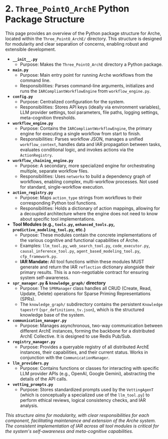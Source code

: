 # 2. `Three_PointO_ArchE` Python Package Structure

<!--
Instruction for AI Assistant (e.g., Cursor) or Keyholder populating the Wiki:
Overview of key modules and their responsibilities. Link to detailed API docs if generated separately, or summarize here.
-->

This page provides an overview of the Python package structure for Arche, located within the `Three_PointO_ArchE/` directory. This structure is designed for modularity and clear separation of concerns, enabling robust and extensible development.

*   **`__init__.py`**
    *   Purpose: Makes the `Three_PointO_ArchE` directory a Python package.
*   **`main.py`**
    *   Purpose: Main entry point for running Arche workflows from the command line.
    *   Responsibilities: Parses command-line arguments, initializes and runs the `IARCompliantWorkflowEngine` from `workflow_engine.py`.
*   **`config.py`**
    *   Purpose: Centralized configuration for the system.
    *   Responsibilities: Stores API keys (ideally via environment variables), LLM provider settings, tool parameters, file paths, logging settings, meta-cognition thresholds.
*   **`workflow_engine.py`**
    *   Purpose: Contains the `IARCompliantWorkflowEngine`, the primary engine for executing a single workflow from start to finish.
    *   Responsibilities: Parses workflow JSON, manages a unified `workflow_context`, handles data and IAR propagation between tasks, evaluates conditional logic, and invokes actions via the `ActionRegistry`.
*   **`workflow_chaining_engine.py`**
    *   Purpose: A secondary, more specialized engine for orchestrating multiple, separate workflow files.
    *   Responsibilities: Uses `networkx` to build a dependency graph of workflows, enabling complex, multi-workflow processes. Not used for standard, single-workflow execution.
*   **`action_registry.py`**
    *   Purpose: Maps `action_type` strings from workflows to their corresponding Python tool functions.
    *   Responsibilities: Holds a dictionary of action mappings, allowing for a decoupled architecture where the engine does not need to know about specific tool implementations.
*   **Tool Modules (e.g., `tools.py`, `enhanced_tools.py`, `predictive_modeling_tool.py`, etc.)**
    *   Purpose: These modules contain the concrete implementations of the various cognitive and functional capabilities of Arche.
    *   Examples: `llm_tool.py`, `web_search_tool.py`, `code_executor.py`, `causal_inference_tool.py`, `agent_based_modeling_tool.py`, `cfp_framework.py`.
    *   **IAR Mandate:** All tool functions within these modules MUST generate and return the IAR `reflection` dictionary alongside their primary results. This is a non-negotiable contract for ensuring system self-awareness.
*   **`spr_manager.py` & `knowledge_graph/` directory**
    *   Purpose: The `SPRManager` class handles all CRUD (Create, Read, Update, Delete) operations for Sparse Priming Representations (SPRs).
    *   The `knowledge_graph/` subdirectory contains the persistent `Knowledge tapestrY` (`spr_definitions_tv.json`), which is the structured knowledge base of the system.
*   **`communication_manager.py`**
    *   Purpose: Manages asynchronous, two-way communication between different ArchE instances, forming the backbone for a distributed ArchE Collective. It is designed to use Redis Pub/Sub.
*   **`registry_manager.py`**
    *   Purpose: Provides a queryable registry of all distributed ArchE instances, their capabilities, and their current status. Works in conjunction with the `CommunicationManager`.
*   **`llm_providers.py`**
    *   Purpose: Contains functions or classes for interacting with specific LLM provider APIs (e.g., OpenAI, Google Gemini), abstracting the details of the API calls.
*   **`vetting_prompts.py`**
    *   Purpose: Stores standardized prompts used by the `VettingAgenT` (which is conceptually a specialized use of the `llm_tool.py`) to perform ethical reviews, logical consistency checks, and IAR analysis.

*This structure aims for modularity, with clear responsibilities for each component, facilitating maintenance and extension of the Arche system. The consistent implementation of IAR across all tool modules is critical for the system's self-awareness and meta-cognitive capabilities.* 